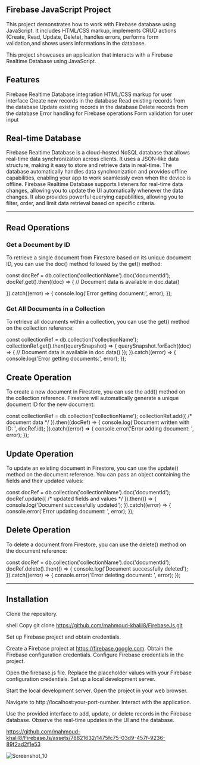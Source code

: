 ## Firebase JavaScript Project
This project demonstrates how to work with Firebase database using JavaScript. It includes HTML/CSS markup, implements CRUD actions (Create, Read, Update, Delete), handles errors, performs form validation,and shows users informations in the database.

This project showcases an application that interacts with a Firebase Realtime Database using JavaScript.

## Features
Firebase Realtime Database integration
HTML/CSS markup for user interface
Create new records in the database
Read existing records from the database
Update existing records in the database
Delete records from the database
Error handling for Firebase operations
Form validation for user input 

## Real-time Database
Firebase Realtime Database is a cloud-hosted NoSQL database that allows real-time data synchronization across clients.
It uses a JSON-like data structure, making it easy to store and retrieve data in real-time.
The database automatically handles data synchronization and provides offline capabilities, enabling your app to work seamlessly even when the device is offline.
Firebase Realtime Database supports listeners for real-time data changes, allowing you to update the UI automatically whenever the data changes.
It also provides powerful querying capabilities, allowing you to filter, order, and limit data retrieval based on specific criteria.

----------------------------

## Read Operations
### Get a Document by ID
To retrieve a single document from Firestore based on its unique document ID, you can use the doc() method followed by the get() method:

const docRef = db.collection('collectionName').doc('documentId');
docRef.get().then((doc) => {
    // Document data is available in doc.data()
    
}).catch((error) => {
  console.log('Error getting document:', error);
});

### Get All Documents in a Collection
To retrieve all documents within a collection, you can use the get() method on the collection reference:

const collectionRef = db.collection('collectionName');
collectionRef.get().then((querySnapshot) => {
  querySnapshot.forEach((doc) => {
    // Document data is available in doc.data()
  });
}).catch((error) => {
  console.log('Error getting documents:', error);
});

## Create Operation
To create a new document in Firestore, you can use the add() method on the collection reference. Firestore will automatically generate a unique document ID for the new document:

const collectionRef = db.collection('collectionName');
collectionRef.add({ /* document data */ }).then((docRef) => {
  console.log('Document written with ID: ', docRef.id);
}).catch((error) => {
  console.error('Error adding document: ', error);
});
## Update Operation
To update an existing document in Firestore, you can use the update() method on the document reference. You can pass an object containing the fields and their updated values:

const docRef = db.collection('collectionName').doc('documentId');
docRef.update({ /* updated fields and values */ }).then(() => {
  console.log('Document successfully updated');
}).catch((error) => {
  console.error('Error updating document: ', error);
});
## Delete Operation
To delete a document from Firestore, you can use the delete() method on the document reference:

const docRef = db.collection('collectionName').doc('documentId');
docRef.delete().then(() => {
  console.log('Document successfully deleted');
}).catch((error) => {
  console.error('Error deleting document: ', error);
});

----------------------------

## Installation
Clone the repository.

shell
Copy
git clone https://github.com/mahmoud-khalil8/FirebaseJs.git


Set up Firebase project and obtain credentials.

Create a Firebase project at https://firebase.google.com.
Obtain the Firebase configuration credentials.
Configure Firebase credentials in the project.

Open the firebase.js file.
Replace the placeholder values with your Firebase configuration credentials.
Set up a local development server.


Start the local development server.
Open the project in your web browser.

Navigate to http://localhost:your-port-number.
Interact with the application.

Use the provided interface to add, update, or delete records in the Firebase database.
Observe the real-time updates in the UI and the database.


https://github.com/mahmoud-khalil8/FirebaseJs/assets/78821632/1475fc75-03d9-457f-9236-89f2ad2f1e53



![Screenshot_10](https://github.com/mahmoud-khalil8/FirebaseJs/assets/78821632/26dcd8c6-e5cf-4c0a-9b22-bb6e61e69425)
